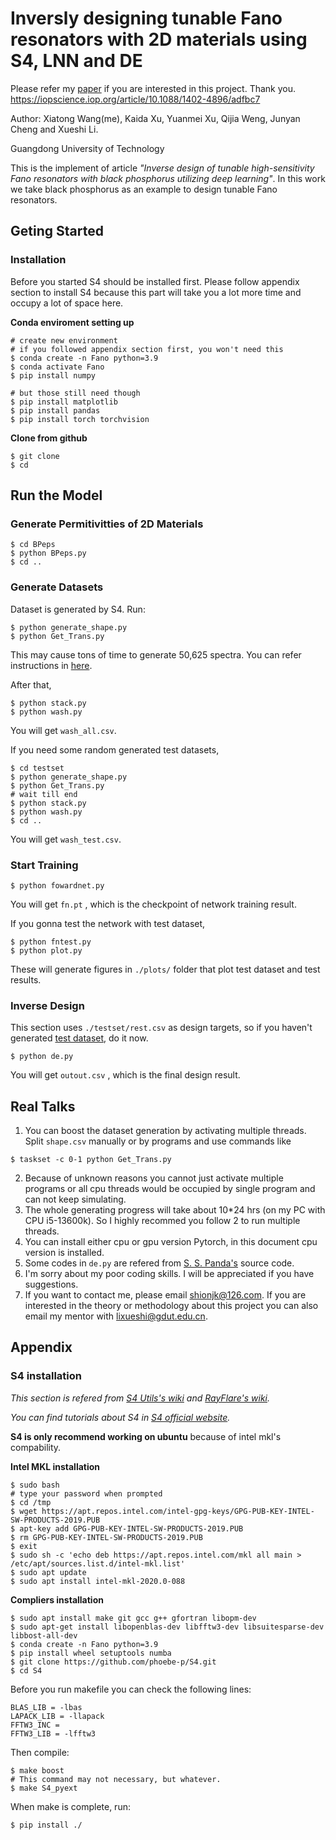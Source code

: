 # Inversly designing tunable Fano resonators with 2D materials using S4, LNN and DE

Please refer my [paper](https://iopscience.iop.org/article/10.1088/1402-4896/adfbc7) if you are interested in this project. Thank you.
https://iopscience.iop.org/article/10.1088/1402-4896/adfbc7

Author: Xiatong Wang(me), Kaida Xu, Yuanmei Xu, Qijia Weng, Junyan Cheng and Xueshi Li.

Guangdong University of Technology

This is the implement of article *"Inverse design of tunable high-sensitivity Fano resonators with black phosphorus utilizing deep learning"*. In this work we take black phosphorus as an example to design tunable Fano resonators. 


## Geting Started
### Installation

Before you started S4 should be installed first. Please follow appendix section to install S4 because this part will take you a lot more time and occupy a lot of space here. 

**Conda enviroment setting up**

```shell
# create new environment
# if you followed appendix section first, you won't need this
$ conda create -n Fano python=3.9
$ conda activate Fano
$ pip install numpy

# but those still need though
$ pip install matplotlib
$ pip install pandas
$ pip install torch torchvision
```

**Clone from github**
```shell
$ git clone 
$ cd 
```
## Run the Model
### Generate Permitivitties of 2D Materials
```shell
$ cd BPeps
$ python BPeps.py
$ cd ..
```
### Generate Datasets
Dataset is generated by S4. Run:
```shell
$ python generate_shape.py
$ python Get_Trans.py
```
This may cause tons of time to generate 50,625 spectra. You can refer instructions in [here](#jump1).

After that,
```shell
$ python stack.py
$ python wash.py
```
You will get `wash_all.csv`.

<span id="jump2"></span>If you need some random generated test datasets,
```shell
$ cd testset
$ python generate_shape.py
$ python Get_Trans.py
# wait till end
$ python stack.py
$ python wash.py
$ cd ..
```
You will get `wash_test.csv`.

### Start Training
```shell
$ python fowardnet.py
```
You will get `fn.pt` , which is the checkpoint of network training result.

If you gonna test the network with test dataset,
```shell
$ python fntest.py
$ python plot.py
```
These will generate figures in `./plots/` folder that plot test dataset and test results.

### Inverse Design
This section uses `./testset/rest.csv` as design targets, so if you haven't generated [test dataset](#jump2), do it now.
```shell
$ python de.py
```
You will get `outout.csv` , which is the final design result.
## Real Talks
1. <span id="jump1"></span> You can boost the dataset generation by activating multiple threads. Split `shape.csv` manually or by programs and use commands like
```shell
$ taskset -c 0-1 python Get_Trans.py
```
2. Because of unknown reasons you cannot just activate multiple programs or all cpu threads would be occupied by single program and can not keep simulating.
3. The whole generating progress will take about 10*24 hrs (on my PC with CPU i5-13600k). So I highly recommed you follow 2 to run multiple threads.
4. You can install either cpu or gpu version Pytorch, in this document cpu version is installed.
5. Some codes in `de.py` are refered from [S. S. Panda's](https://opg.optica.org/ol/fulltext.cfm?uri=ol-47-10-2586&id=472839) source code.
6. I'm sorry about my poor coding skills. I will be appreciated if you have suggestions.
7. If you want to contact me, please email shionjk@126.com. If you are interested in the theory or methodology about this project you can also email my mentor with lixueshi@gdut.edu.cn.

## Appendix
### S4 installation
*This section is refered from [S4 Utils's wiki](https://s4utils.readthedocs.io/en/latest/DownloadInstall.html) and [RayFlare's wiki](https://rayflare.readthedocs.io/en/latest/Installation/installation.html#setting-up-to-install-s4-on-ubuntu).*

*You can find tutorials about S4 in [S4 official website](https://web.stanford.edu/group/fan/S4/index.html).*

**S4 is only recommend working on ubuntu** because of intel mkl's compability.

**Intel MKL installation**
```shell
$ sudo bash
# type your password when prompted
$ cd /tmp
$ wget https://apt.repos.intel.com/intel-gpg-keys/GPG-PUB-KEY-INTEL-SW-PRODUCTS-2019.PUB
$ apt-key add GPG-PUB-KEY-INTEL-SW-PRODUCTS-2019.PUB
$ rm GPG-PUB-KEY-INTEL-SW-PRODUCTS-2019.PUB
$ exit
$ sudo sh -c 'echo deb https://apt.repos.intel.com/mkl all main > /etc/apt/sources.list.d/intel-mkl.list'
$ sudo apt update
$ sudo apt install intel-mkl-2020.0-088
```
**Compliers installation**
```shell
$ sudo apt install make git gcc g++ gfortran libopm-dev
$ sudo apt-get install libopenblas-dev libfftw3-dev libsuitesparse-dev libbost-all-dev
$ conda create -n Fano python=3.9
$ pip install wheel setuptools numba
$ git clone https://github.com/phoebe-p/S4.git
$ cd S4
```
Before you run makefile you can check the following lines:
```shell
BLAS_LIB = -lbas
LAPACK_LIB = -llapack
FFTW3_INC = 
FFTW3_LIB = -lfftw3
```
Then compile:
```shell
$ make boost
# This command may not necessary, but whatever.
$ make S4_pyext
```
When make is complete, run:
```shell
$ pip install ./
```